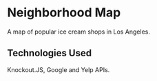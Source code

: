# Neighborhood Map

A map of popular ice cream shops in Los Angeles.

## Technologies Used

Knockout.JS, Google and Yelp APIs.



